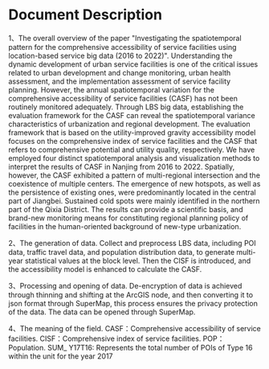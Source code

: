 # Document Description
1、The overall overview of the paper "Investigating the spatiotemporal pattern for the comprehensive accessibility of service facilities using location-based service big data (2016 to 2022)".
	Understanding the dynamic development of urban service facilities is one of the critical issues related to urban development and change monitoring, urban health assessment, and the implementation assessment of service facility planning. However, the annual spatiotemporal variation for the comprehensive accessibility of service facilities (CASF) has not been routinely monitored adequately. Through LBS big data, establishing the evaluation framework for the CASF can reveal the spatiotemporal variance characteristics of urbanization and regional development. The evaluation framework that is based on the utility-improved gravity accessibility model focuses on the comprehensive index of service facilities and the CASF that refers to comprehensive potential and utility quality, respectively. We have employed four distinct spatiotemporal analysis and visualization methods to interpret the results of CASF in Nanjing from 2016 to 2022. Spatially, however, the CASF exhibited a pattern of multi-regional intersection and the coexistence of multiple centers. The emergence of new hotspots, as well as the persistence of existing ones, were predominantly located in the central part of Jiangbei. Sustained cold spots were mainly identified in the northern part of the Qixia District. The results can provide a scientific basis, and brand-new monitoring means for constituting regional planning policy of facilities in the human-oriented background of new-type urbanization.

2、The generation of data.
	Collect and preprocess LBS data, including POI data, traffic travel data, and population distribution data, to generate multi-year statistical values at the block level. Then the CISF is introduced, and the accessibility model is enhanced to calculate the CASF.
 
3、Processing and opening of data.
	De-encryption of data is achieved through thinning and shifting at the ArcGIS node, and then converting it to json format through SuperMap, this process ensures the privacy protection of the data. The data can be opened through SuperMap.
 
4、The meaning of the field.
	CASF：Comprehensive accessibility of service facilities.
	CISF：Comprehensive index of service facilities.
	POP：Population.
	SUM_ Y17T16: Represents the total number of POIs of Type 16 within the unit for the year 2017


